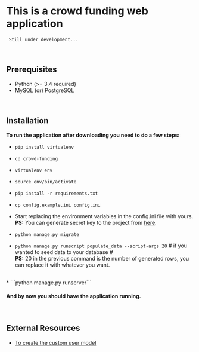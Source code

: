 
# This is a crowd funding web application  

     Still under development...  

<br>

## Prerequisites 
* Python (>= 3.4 required) 
* MySQL (or) PostgreSQL
<br>

## Installation 
**To run the application after downloading you need to do a few steps:**  
  
* ```pip install virtualenv```  
* ```cd crowd-funding```  
* ```virtualenv env```  
* ```source env/bin/activate```  
* ```pip install -r requirements.txt```  
* ```cp config.example.ini config.ini```  
  
* Start replacing the environment variables in the config.ini  file with yours.  
  **PS:** You can generate secret key to the project from [here](https://djecrety.ir/).  
  
* ```python manage.py migrate```
* ```python manage.py runscript populate_data --script-args 20``` # if you wanted to seed data to your database #
<br>**PS:** 20 in the previous command is the number of generated rows, you can replace it with whatever you want.
<br>
* ```python manage.py runserver```  
  
#### And by now you should have the application running.

<br>

## External Resources
* [To create the custom user model](https://testdriven.io/blog/django-custom-user-model/)


